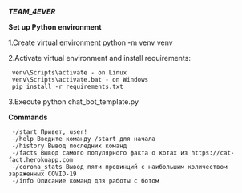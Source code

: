 **_TEAM_4EVER_**

**Set up Python environment**

1.Create virtual environment python -m venv venv

2.Activate virtual environment and install requirements:

     venv\Scripts\activate - on Linux
     venv\Scripts\activate.bat - on Windows
     pip install -r requirements.txt

3.Execute python chat_bot_template.py

**Commands**

     -/start Привет, user!
     -/help Введите команду /start для начала
     -/history Вывод последних команд
     -/facts Вывод самого популярного факта о котах из https://cat-fact.herokuapp.com
	 -/corona_stats Вывод пяти провинций с наибольшим количеством зараженных COVID-19
     -/info Описание команд для работы с ботом
